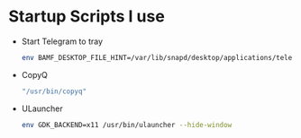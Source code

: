 # Startup Scripts I use

- Start Telegram to tray

  ```bash
  env BAMF_DESKTOP_FILE_HINT=/var/lib/snapd/desktop/applications/telegram-desktop_telegram-desktop.desktop /snap/bin/telegram-desktop -startintray -- %u
  ```

- CopyQ

  ```bash
  "/usr/bin/copyq"
  ```

- ULauncher

  ```bash
  env GDK_BACKEND=x11 /usr/bin/ulauncher --hide-window
  ```
